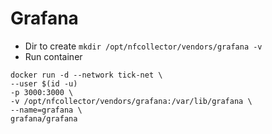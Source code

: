 # Grafana

- Dir to create
```mkdir /opt/nfcollector/vendors/grafana -v```
- Run container
```
docker run -d --network tick-net \
--user $(id -u)
-p 3000:3000 \
-v /opt/nfcollector/vendors/grafana:/var/lib/grafana \
--name=grafana \
grafana/grafana
```
